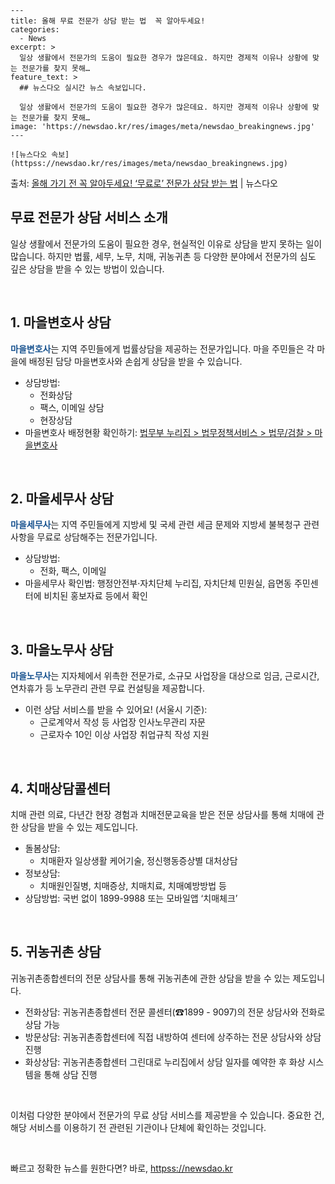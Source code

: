     ---
    title: 올해 무료 전문가 상담 받는 법  꼭 알아두세요!
    categories:
      - News
    excerpt: >
      일상 생활에서 전문가의 도움이 필요한 경우가 많은데요. 하지만 경제적 이유나 상황에 맞는 전문가를 찾지 못해…
    feature_text: >
      ## 뉴스다오 실시간 뉴스 속보입니다.
    
      일상 생활에서 전문가의 도움이 필요한 경우가 많은데요. 하지만 경제적 이유나 상황에 맞는 전문가를 찾지 못해…
    image: 'https://newsdao.kr/res/images/meta/newsdao_breakingnews.jpg'
    ---
    
    ![뉴스다오 속보](httpss://newsdao.kr/res/images/meta/newsdao_breakingnews.jpg)

<p>출처: <a href="httpss://newsdao.kr/2893" rel="dofollow">올해 가기 전 꼭 알아두세요! ‘무료로’ 전문가 상담 받는 법</a> | 뉴스다오</p>

<h2 data-ke-size="size26">무료 전문가 상담 서비스 소개</h2>
일상 생활에서 전문가의 도움이 필요한 경우, 현실적인 이유로 상담을 받지 못하는 일이 많습니다. 하지만 법률, 세무, 노무, 치매, 귀농귀촌 등 다양한 분야에서 전문가의 심도 깊은 상담을 받을 수 있는 방법이 있습니다.<p data-ke-size="size16">&nbsp;</p>

<h2 data-ke-size="size20">1. 마을변호사 상담</h2>
<b><span style="color: #1a5490;">마을변호사</span></b>는 지역 주민들에게 법률상담을 제공하는 전문가입니다. 마을 주민들은 각 마을에 배정된 담당 마을변호사와 손쉽게 상담을 받을 수 있습니다.
<ul>
<li>상담방법:
  <ul>
  <li>전화상담</li>
  <li>팩스, 이메일 상담</li>
  <li>현장상담</li>
  </ul>
</li>
<li>마을변호사 배정현황 확인하기: <a href="https://www.law.go.kr">법무부 누리집 > 법무정책서비스 > 법무/검찰 > 마을변호사</a></li>
</ul>
<p data-ke-size="size16">&nbsp;</p>

<h2 data-ke-size="size20">2. 마을세무사 상담</h2>
<b><span style="color: #1a5490;">마을세무사</span></b>는 지역 주민들에게 지방세 및 국세 관련 세금 문제와 지방세 불복청구 관련 사항을 무료로 상담해주는 전문가입니다. 
<ul>
<li>상담방법:
  <ul>
  <li>전화, 팩스, 이메일</li>
  </ul>
</li>
<li>마을세무사 확인법: 행정안전부·자치단체 누리집, 자치단체 민원실, 읍면동 주민센터에 비치된 홍보자료 등에서 확인</li>
</ul>
<p data-ke-size="size16">&nbsp;</p>

<h2 data-ke-size="size20">3. 마을노무사 상담</h2>
<b><span style="color: #1a5490;">마을노무사</span></b>는 지자체에서 위촉한 전문가로, 소규모 사업장을 대상으로 임금, 근로시간, 연차휴가 등 노무관리 관련 무료 컨설팅을 제공합니다. 
<ul>
<li>이런 상담 서비스를 받을 수 있어요! (서울시 기준):
  <ul>
  <li>근로계약서 작성 등 사업장 인사노무관리 자문</li>
  <li>근로자수 10인 이상 사업장 취업규칙 작성 지원</li>
  </ul>
</li>
</ul>
<p data-ke-size="size16">&nbsp;</p>

<h2 data-ke-size="size20">4. 치매상담콜센터</h2>
치매 관련 의료, 다년간 현장 경험과 치매전문교육을 받은 전문 상담사를 통해 치매에 관한 상담을 받을 수 있는 제도입니다.
<ul>
<li>돌봄상담:
  <ul>
  <li>치매환자 일상생활 케어기술, 정신행동증상별 대처상담</li>
  </ul>
</li>
<li>정보상담:
  <ul>
  <li>치매원인질병, 치매증상, 치매치료, 치매예방방법 등</li>
  </ul>
</li>
<li>상담방법: 국번 없이 1899-9988 또는 모바일앱 ‘치매체크’</li>
</ul>
<p data-ke-size="size16">&nbsp;</p>

<h2 data-ke-size="size20">5. 귀농귀촌 상담</h2>
귀농귀촌종합센터의 전문 상담사를 통해 귀농귀촌에 관한 상담을 받을 수 있는 제도입니다.
<ul>
<li>전화상담: 귀농귀촌종합센터 전문 콜센터(☎1899 - 9097)의 전문 상담사와 전화로 상담 가능</li>
<li>방문상담: 귀농귀촌종합센터에 직접 내방하여 센터에 상주하는 전문 상담사와 상담 진행</li>
<li>화상상담: 귀농귀촌종합센터 그린대로 누리집에서 상담 일자를 예약한 후 화상 시스템을 통해 상담 진행</li>
</ul>
<p data-ke-size="size16">&nbsp;</p>

이처럼 다양한 분야에서 전문가의 무료 상담 서비스를 제공받을 수 있습니다. 중요한 건, 해당 서비스를 이용하기 전 관련된 기관이나 단체에 확인하는 것입니다.<p data-ke-size="size16">&nbsp;</p>

<p data-ke-size="size16"></p> 

빠르고 정확한 뉴스를 원한다면? 바로, <a href="httpss://newsdao.kr" rel="dofollow">httpss://newsdao.kr</a>


    